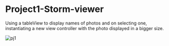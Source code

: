 # Project1-Storm-viewer

Using a tableView to display names of photos and on selecting one, instantiating a new view controller with the photo displayed in a bigger size.



![pj1](https://github.com/minathabet96/Project1-StormViewer/assets/137233308/140d591c-8b1f-4629-a5cd-e668aeb4766a)
